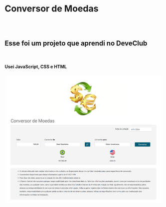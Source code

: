 <h1>Conversor de Moedas</h1>
<br>
<br>
<h2> Esse foi um projeto que aprendi no DeveClub </h2>
<br>
<h4> Usei JavaScript, CSS e HTML</h4>

<img src="https://github.com/paulocunha31/convert-money/blob/master/assets/Desktop.png?raw=true" />

